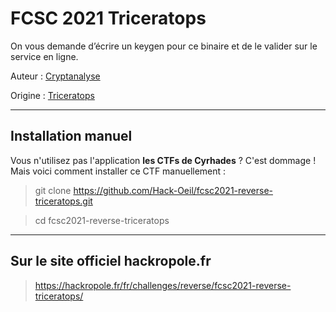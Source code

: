 # FCSC 2021 Triceratops

On vous demande d’écrire un keygen pour ce binaire et de le valider sur le service en ligne.



Auteur : [Cryptanalyse](https://twitter.com/Cryptanalyse)

Origine : [Triceratops](https://hackropole.fr/fr/challenges/reverse/fcsc2021-reverse-triceratops/)




-----------

## Installation manuel
Vous n'utilisez pas l'application **les CTFs de Cyrhades** ? C'est dommage !
Mais voici comment installer ce CTF manuellement :

> git clone https://github.com/Hack-Oeil/fcsc2021-reverse-triceratops.git

> cd fcsc2021-reverse-triceratops


-----------

## Sur le site officiel hackropole.fr
> https://hackropole.fr/fr/challenges/reverse/fcsc2021-reverse-triceratops/
